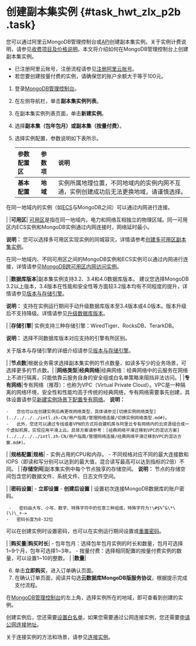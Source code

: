 # 创建副本集实例 {#task_hwt_zlx_p2b .task}

您可以通过阿里云MongoDB管理控制台或[API](../../../../intl.zh-CN/API参考/生命周期管理/CreateDBInstance.md#)创建副本集实例。关于实例计费说明，请参见[收费项目及价格说明](../../../../intl.zh-CN/产品定价/收费项目及价格说明.md#)。本文将介绍如何在MongoDB管理控制台上创建副本集实例。

-   已注册阿里云账号，注册流程请参见[注册阿里云账号](https://www.alibabacloud.com/help/zh/doc-detail/50482.htm)。
-   若您要创建按量付费的实例，请确保您的账户余额大于等于100元。

1.  登录[MongoDB管理控制台](https://mongodb.console.aliyun.com/#/mongodb/list)。
2.  在左侧导航栏，单击**副本集实例列表**。
3.  在副本集实例列表页面，单击**新建实例**。
4.  选择**副本集（包年包月）**或**副本集（按量付费）**。
5.  选择实例配置，参数说明如下表所示。 

    |参数配置区|参数项|说明|
    |:----|:--|:-|
    |**基本配置**|**地域**| 实例所属地理位置，不同地域内的实例内网不互通，实例创建成功后无法更换地域，请谨慎选择。

 在同一地域内的实例（如[ECS](https://www.alibabacloud.com/help/zh/doc-detail/25367.htm)与MongoDB之间）可以通过内网进行连接。

 |
    |**可用区**| [可用区](https://www.alibabacloud.com/help/zh/doc-detail/40654.htm#h2-url-2)是指在同一地域内，电力和网络互相独立的物理区域。同一可用区内ECS实例和MongoDB实例通过内网连接时，网络延时最小。

**说明：** 您可以选择多可用区实现实例的同城容灾，详情请参考[创建多可用区副本集实例](../../../../intl.zh-CN/用户指南/同城容灾解决方案/创建多可用区副本集实例.md#)。

 在同一地域内、不同可用区之间的MongoDB实例和ECS实例可以通过内网进行连接，详情请参见[MongoDB跨可用区内网访问实例](https://www.alibabacloud.com/help/zh/doc-detail/57139.htm)。

 |
    |**数据库版本**|副本集实例支持3.2、3.4和4.0数据库版本。 建议您选择MongoDB 3.2以上版本，3.4版本在性能和安全性等方面较3.2版本均有不同程度的提升，详情请参见[版本与存储引擎](../../../../intl.zh-CN/产品简介/版本及存储引擎.md#)。

 **说明：** 支持在实例运行期间手动升级数据库版本至3.4版本或4.0版本。版本升级后不支持降级。详情请参见[升级数据库版本](../../../../intl.zh-CN/用户指南/实例管理/升级数据库版本.md#)。

 |
    |**存储引擎**| 实例支持三种存储引擎：WiredTiger、RocksDB、TerarkDB。

**说明：** 选择不同数据库版本对应支持的引擎有所区别。

 关于版本与存储引擎的详细介绍请参见[版本与存储引擎](../../../../intl.zh-CN/产品简介/版本及存储引擎.md#)。

 |
    |**节点数**|根据业务需求选择副本集实例的节点数量，如读多写少的业务场景，可选择更多的节点数。|
    |**网络类型**|**经典网络**|经典网络：经典网络中的云服务在网络上不进行隔离，只能依靠云服务自身的安全组或白名单策略来阻挡非法访问。|
    |**专有网络**|专有网络（推荐）：也称为VPC（Virtual Private Cloud）。VPC是一种隔离的网络环境，安全性和性能均高于传统的经典网络，专有网络需要事先创建，具体设置请参见[新建实例场景下配置专有网络](../../../../intl.zh-CN/用户指南/管理网络连接/新建实例场景下配置专有网络.md#)。 **说明：** 

    -   您也可以在创建实例后再更改网络类型，具体请参见[切换实例网络类型](../../../../intl.zh-CN/用户指南/管理网络连接/切换实例网络类型.md#)。
    -   此外，您还可以通过专线或者VPN的方式将自建机房与阿里云专有网络内的云资源组合成一个虚拟机房，实现应用平滑上云。具体方案请参考：[经典网络平滑迁移到VPC的混访方案](../../../../intl.zh-CN/用户指南/管理网络连接/经典网络平滑迁移到VPC的混访方案.md#)。
 |
    |**规格配置**|**规格**|     -   实例占用的CPU和内存。
    -   不同规格对应不同的最大连接数和IOPS（即读和写分别可以达到的最大值，混合读写最高可以达到指标的2倍）不同。
 |
    |**存储空间**|副本集实例中每个节点独享的存储空间。 **说明：** 节点的存储空间包含您的数据文件、系统文件、日志文件空间。

 |
    |**密码设置**|     -   **立即设置**
    -   **创建后设置**
 | 设置初次连接MongoDB数据库的账户密码。

     -   密码由大写、小写、数字、特殊字符中的任意三种组成，特殊字符为!\#$%^&\*\(\)\_+-=
    -   密码长度为8-32位
 可以在创建实例时设置密码，也可以在实例运行期间设置或[重置密码](intl.zh-CN/副本集快速入门/设置密码.md#)。

 |
    |**购买量**|**购买时长**|     -   包年包月：选择包年包月实例的时长和数量，包月可选择1~9个月，包年可选择1~3年。
    -   按量付费：选择相同配置的按量付费实例的数量，可以设置1~10的整数。
 |
    |**数量**|

6.  单击**立即购买**，进入订单确认页面。
7.  在确认订单页面，阅读并勾选**云数据库MongoDB版服务协议**，根据提示完成支付流程。

在[MongoDB管理控制台](https://mongodb.console.aliyun.com/#/mongodb/list)的左上角，选择实例所在的地域，即可查看到创建的实例。

创建实例后，您还需要[设置白名单](intl.zh-CN/副本集快速入门/设置白名单.md#)，如果您需要通过公网连接实例，您还需要[申请公网连接地址](intl.zh-CN/副本集快速入门/申请公网连接地址.md#)。

关于连接实例的方法和场景，请参见[连接实例](../../../../intl.zh-CN/用户指南/连接实例/连接实例.md#)。

